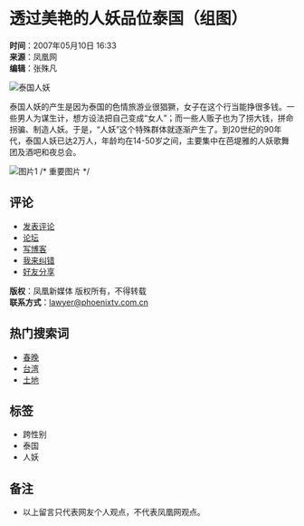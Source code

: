 # 透过美艳的人妖品位泰国（组图）

**时间**：2007年05月10日 16:33  
**来源**：凤凰网  
**编辑**：张殊凡  

![泰国人妖](http://img.ifeng.com/res/200705/0510_99433.jpg)

泰国人妖的产生是因为泰国的色情旅游业很猖獗，女子在这个行当能挣很多钱。一些男人为谋生计，想方设法把自己变成“女人”；而一些人贩子也为了捞大钱，拼命拐骗、制造人妖。于是，“人妖”这个特殊群体就逐渐产生了。到20世纪的90年代，泰国人妖已达2万人，年龄均在14-50岁之间，主要集中在芭堤雅的人妖歌舞团及酒吧和夜总会。

![图片1](http://img.ifeng.com/res/200705/0510_99433.jpg)  /* 重要图片 */

## 评论
- [发表评论](http://cmt.ifeng.com/viewcmts.do?chId=45&docId=115740&docName=%e9%80%8f%e8%bf%87%e7%be%8e%e8%89%b3%e7%9a%84%e4%ba%ba%e5%a6%96%e5%93%81%e4%bd%8d%e6%b3%b0%e5%9b%bd%ef%bc%88%e7%bb%84%e5%9b%be%ef%bc%89&docUrl=http%3a%2f%2fphtv.ifeng.com%2fphinfo%2f200705%2f0510_45_115740.shtml)  
- [论坛](http://bbs.ifeng.com)  
- [写博客](http://blog.ifeng.com/blogthis.asp?docUrl=http%3a%2f%2fphtv.ifeng.com%2fphinfo%2f200705%2f0510_45_115740.shtml&flag=1)  
- [我来纠错](http://space.ifeng.com/pollet/find_mistake.jsp?docUrl=http%3a%2f%2fphtv.ifeng.com%2fphinfo%2f200705%2f0510_45_115740.shtml&docName=%e9%80%8f%e8%bf%87%e7%be%8e%e8%89%b3%e7%9a%84%e4%ba%ba%e5%a6%96%e5%93%81%e4%bd%8d%e6%b3%b0%e5%9b%bd%ef%bc%88%e7%bb%84%e5%9b%be%ef%bc%89)  
- [好友分享](http://space.ifeng.com/pollet/recmd_friend.jsp?docUrl=http%3a%2f%2fphtv.ifeng.com%2fphinfo%2f200705%2f0510_45_115740.shtml&docName=%e9%80%8f%e8%bf%87%e7%be%8e%e8%89%b3%e7%9a%84%e4%ba%ba%e5%a6%96%e5%93%81%e4%bd%8d%e6%b3%b0%e5%9b%bd%ef%bc%88%e7%bb%84%e5%9b%be%ef%bc%89)  

**版权**：凤凰新媒体 版权所有，不得转载  
**联系方式**：[lawyer@phoenixtv.com.cn](mailto:lawyer@phoenixtv.com.cn)  

## 热门搜索词
- [春晚](http://gsearch.ifeng.com/gsearch/gsearch.jsp?q=%E6%98%A5%E6%99%9A)  
- [台湾](http://gsearch.ifeng.com/gsearch/gsearch.jsp?q=%E5%8F%B0%E6%B9%BE)  
- [土地](http://gsearch.ifeng.com/gsearch/gsearch.jsp?q=%E5%9C%9F%E5%9C%B0)  

## 标签
- 跨性别
- 泰国
- 人妖

## 备注
- 以上留言只代表网友个人观点，不代表凤凰网观点。